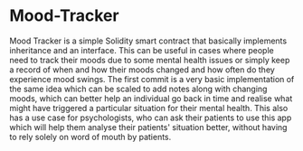 # Mood-Tracker
Mood Tracker is a simple Solidity smart contract that basically implements inheritance and an interface. This can be useful in cases where people need to track their moods due to some mental health issues or simply keep a record of when and how their moods changed and how often do they experience mood swings. The first commit is a very basic implementation of the same idea which can be scaled to add notes along with changing moods, which can better help an individual go back in time and realise what might have triggered a particular situation for their mental health. This also has a use case for psychologists, who can ask their patients to use this app which will help them analyse their patients' situation better, without having to rely solely on word of mouth by patients.  
